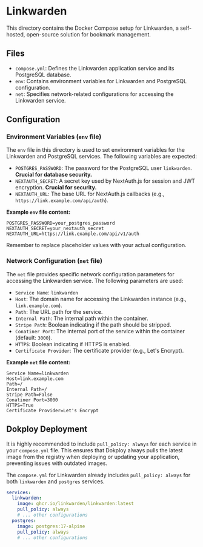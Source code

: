 # Linkwarden

This directory contains the Docker Compose setup for Linkwarden, a self-hosted, open-source solution for bookmark management.

## Files

- `compose.yml`: Defines the Linkwarden application service and its PostgreSQL database.
- `env`: Contains environment variables for Linkwarden and PostgreSQL configuration.
- `net`: Specifies network-related configurations for accessing the Linkwarden service.

## Configuration

### Environment Variables (`env` file)

The `env` file in this directory is used to set environment variables for the Linkwarden and PostgreSQL services. The following variables are expected:

- `POSTGRES_PASSWORD`: The password for the PostgreSQL user `linkwarden`. **Crucial for database security.**
- `NEXTAUTH_SECRET`: A secret key used by NextAuth.js for session and JWT encryption. **Crucial for security.**
- `NEXTAUTH_URL`: The base URL for NextAuth.js callbacks (e.g., `https://link.example.com/api/auth`).

**Example `env` file content:**
```
POSTGRES_PASSWORD=your_postgres_password
NEXTAUTH_SECRET=your_nextauth_secret
NEXTAUTH_URL=https://link.example.com/api/v1/auth
```
Remember to replace placeholder values with your actual configuration.

### Network Configuration (`net` file)

The `net` file provides specific network configuration parameters for accessing the Linkwarden service. The following parameters are used:

- `Service Name`: `linkwarden`
- `Host`: The domain name for accessing the Linkwarden instance (e.g., `link.example.com`).
- `Path`: The URL path for the service.
- `Internal Path`: The internal path within the container.
- `Stripe Path`: Boolean indicating if the path should be stripped.
- `Conatiner Port`: The internal port of the service within the container (default: `3000`).
- `HTTPS`: Boolean indicating if HTTPS is enabled.
- `Certificate Provider`: The certificate provider (e.g., Let's Encrypt).

**Example `net` file content:**
```
Service Name=linkwarden
Host=link.example.com
Path=/
Internal Path=/
Stripe Path=False
Conatiner Port=3000
HTTPS=True
Certificate Provider=Let's Encrypt
```

## Dokploy Deployment

It is highly recommended to include `pull_policy: always` for each service in your `compose.yml` file. This ensures that Dokploy always pulls the latest image from the registry when deploying or updating your application, preventing issues with outdated images.

The `compose.yml` for Linkwarden already includes `pull_policy: always` for both `linkwarden` and `postgres` services.

```yaml
services:
  linkwarden:
    image: ghcr.io/linkwarden/linkwarden:latest
    pull_policy: always
    # ... other configurations
  postgres:
    image: postgres:17-alpine
    pull_policy: always
    # ... other configurations

